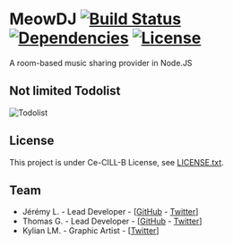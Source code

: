 # MeowDJ [![Build Status](https://img.shields.io/travis/MeowDJ/MeowDJ/master.svg?style=flat-square)](https://travis-ci.org/MeowDJ/MeowDJ) [![Dependencies](https://img.shields.io/david/MeowDJ/MeowDJ.svg?style=flat-square)](https://david-dm.org/MeowDJ/MeowDJ) [![License](https://img.shields.io/badge/license-Ce--CILL--B-blue.svg?style=flat-square)](https://github.com/MeowDJ/MeowDJ/blob/master/LICENSE.txt)
A room-based music sharing provider in Node.JS

## Not limited Todolist

![Todolist](http://i.blueslime.fr/4X8v7i9V.png)


## License

This project is under Ce-CILL-B License, see [LICENSE.txt](https://github.com/MeowDJ/MeowDJ/blob/master/LICENSE.txt).


## Team

* Jérémy L. - Lead Developer - [[GitHub](https://github.com/IamBlueSlime) - [Twitter](https://twitter.com/iamblueslime)]
* Thomas G. - Lead Developer - [[GitHub](https://github.com/Thog) - [Twitter](https://twitter.com/Thogdev)]
* Kylian LM. - Graphic Artist - [[Twitter](https://twitter.com/Kylian_LM)]
